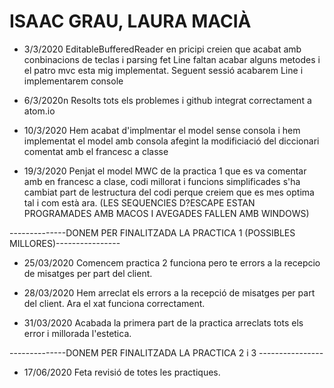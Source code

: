 <h1>ISAAC GRAU, LAURA MACIÀ</h1>

- 3/3/2020
EditableBufferedReader en pricipi creien que acabat amb conbinacions de teclas i parsing fet
Line faltan acabar alguns metodes i el patro mvc esta mig implementat. Seguent sessió acabarem
Line i implementarem console

- 6/3/2020n
Resolts tots els problemes i github integrat correctament a atom.io


- 10/3/2020
Hem acabat d'implmentar el model sense consola i hem implementat el model amb
consola afegint la modificiació del diccionari comentat amb el francesc a classe

- 19/3/2020
Penjat el model MWC de la practica 1 que es va comentar amb en francesc a clase,
codi millorat i funcions simplificades s'ha cambiat part de lestructura del codi
perque creiem que es mes optima tal i com està ara.
(LES SEQUENCIES D?ESCAPE ESTAN PROGRAMADES AMB MACOS I AVEGADES FALLEN AMB WINDOWS)

--------------DONEM PER FINALITZADA LA PRACTICA 1 (POSSIBLES MILLORES)----------------

- 25/03/2020
Comencem practica 2 funciona pero te errors a la recepcio de misatges per part del client.

- 28/03/2020
Hem arreclat els errors a la recepció de misatges per part del client. Ara el xat funciona correctament.

- 31/03/2020
Acabada la primera part de la practica arreclats tots els error i millorada l'estetica.

--------------DONEM PER FINALITZADA LA PRACTICA 2 i 3 ----------------

- 17/06/2020
Feta revisió de totes les practiques.
